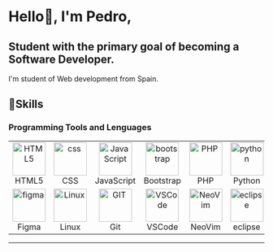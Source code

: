 # Hello👋, I'm Pedro,
## Student with the primary goal of becoming a **Software Developer**.
I'm student of Web development from Spain.
## 🎯Skills
### Programming Tools and Lenguages
<table align="center">
  <tr>
    <td align="center"  width="96">
        <img src="https://skillicons.dev/icons?i=html" width="65" height="65" alt="HTML5" />
        <br>HTML5
    </td>
    <td align="center" width="96">
        <img src="https://skillicons.dev/icons?i=css" width="65" height="65" alt="css" />
        <br>CSS
    </td>
    <td align="center" width="96">
        <img src="https://skillicons.dev/icons?i=js" alt="JavaScript" width="65" height="65" />
        <br>JavaScript
    </td>
    <td align="center"  width="96">
        <img src="https://skillicons.dev/icons?i=bootstrap" width="65" height="65" alt="bootstrap" />
      <br>Bootstrap
    </td>
    <td align="center" width="96">
        <img src="https://skillicons.dev/icons?i=php" alt="PHP" width="65" height="65" />
        <br>PHP
    </td>
    <td align="center" width="96">
        <img src="https://skillicons.dev/icons?i=python" alt="python" width="65" height="65" />
        <br>Python
    </td>
    <td align="center" width="96">
        <img src="https://techstack-generator.vercel.app/java-icon.svg" width="65" height="65" alt="Java" />
        <br>Java
    </td>
  </tr>
  <tr>
    <td align="center" width="96">
        <img src="https://skillicons.dev/icons?i=figma" alt="figma" width="65" height="65" />
        <br>Figma
    </td>
    <td align="center" width="96">
        <img src="https://skillicons.dev/icons?i=linux" alt="Linux" width="65" height="65" />
        <br>Linux
    </td>
    <td align="center" width="96">
        <img src="https://skillicons.dev/icons?i=git" alt="GIT" width="65" height="65" />
        <br>Git
    </td>
    <td align="center" width="96">
        <img src="https://skillicons.dev/icons?i=vscode" alt="VSCode" width="65" height="65" />
        <br>VSCode
    </td>
    <td align="center" width="96">
        <img src="https://skillicons.dev/icons?i=neovim" alt="NeoVim" width="65" height="65" />
        <br>NeoVim
    </td>
    <td align="center" width="96">
        <img src="https://skillicons.dev/icons?i=eclipse" alt="eclipse" width="65" height="65" />
        <br>eclipse
    </td>
    <td align="center" width="96">
        <img src="https://techstack-generator.vercel.app/mysql-icon.svg" alt="MySQL" width="65" height="65" />
        <br>MySQL
    </td>
  </tr>
</table>

---------------------------------------------------------------------------------------------------------------------
